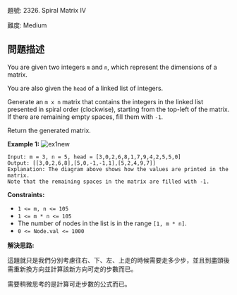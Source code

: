 題號: 2326. Spiral Matrix IV

難度: Medium

## 問題描述
You are given two integers `m` and `n`, which represent the dimensions of a matrix.

You are also given the `head` of a linked list of integers.

Generate an `m x n` matrix that contains the integers in the linked list presented in spiral order (clockwise), starting from the top-left of the matrix. If there are remaining empty spaces, fill them with `-1`.

Return the generated matrix.

**Example 1:**
![ex1new](https://hackmd.io/_uploads/rJkTe5vBxg.jpg)
```
Input: m = 3, n = 5, head = [3,0,2,6,8,1,7,9,4,2,5,5,0]
Output: [[3,0,2,6,8],[5,0,-1,-1,1],[5,2,4,9,7]]
Explanation: The diagram above shows how the values are printed in the matrix.
Note that the remaining spaces in the matrix are filled with -1.
```

**Constraints:**

- `1 <= m, n <= 105`
- `1 <= m * n <= 105`
- The number of nodes in the list is in the range `[1, m * n]`.
- `0 <= Node.val <= 1000`


**解決思路:**

這題就只是我們分別考慮往右、下、左、上走的時候需要走多少步，並且到盡頭後需重新換方向並計算該新方向可走的步數而已。

需要稍微思考的是計算可走步數的公式而已。